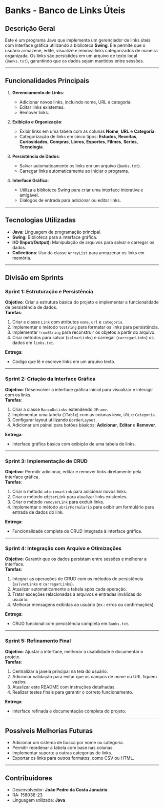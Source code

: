 # **Banks - Banco de Links Úteis**

## **Descrição Geral**
Este é um programa Java que implementa um gerenciador de links úteis com interface gráfica utilizando a biblioteca **Swing**. Ele permite que o usuário armazene, edite, visualize e remova links categorizados de maneira organizada. Os links são persistidos em um arquivo de texto local (`Banks.txt`), garantindo que os dados sejam mantidos entre sessões.

---

## **Funcionalidades Principais**
1. **Gerenciamento de Links**:
   - Adicionar novos links, incluindo nome, URL e categoria.
   - Editar links existentes.
   - Remover links.

2. **Exibição e Organização**:
   - Exibir links em uma tabela com as colunas **Nome**, **URL** e **Categoria**.
   - Categorização de links em cinco tipos: **Estudos**, **Receitas**, **Curiosidades**, **Compras**, **Livros**, **Esportes**, **Filmes**, **Series**, **Tecnologia**.

3. **Persistência de Dados**:
   - Salvar automaticamente os links em um arquivo (`Banks.txt`).
   - Carregar links automaticamente ao iniciar o programa.

4. **Interface Gráfica**:
   - Utiliza a biblioteca Swing para criar uma interface interativa e amigável.
   - Diálogos de entrada para adicionar ou editar links.

---

## **Tecnologias Utilizadas**
- **Java**: Linguagem de programação principal.
- **Swing**: Biblioteca para a interface gráfica.
- **I/O (Input/Output)**: Manipulação de arquivos para salvar e carregar os dados.
- **Collections**: Uso da classe `ArrayList` para armazenar os links em memória.

---

## **Divisão em Sprints**

### **Sprint 1: Estruturação e Persistência**
**Objetivo**: Criar a estrutura básica do projeto e implementar a funcionalidade de persistência de dados.  
**Tarefas**:
1. Criar a classe `Link` com atributos `nome`, `url` e `categoria`.
2. Implementar o método `toString` para formatar os links para persistência.
3. Implementar `fromString` para reconstruir os objetos a partir do arquivo.
4. Criar métodos para salvar (`salvarLinks`) e carregar (`carregarLinks`) os dados em `links.txt`.

**Entrega**: 
- Código que lê e escreve links em um arquivo texto.

---

### **Sprint 2: Criação da Interface Gráfica**
**Objetivo**: Desenvolver a interface gráfica inicial para visualizar e interagir com os links.  
**Tarefas**:
1. Criar a classe `BancoDeLinks` extendendo `JFrame`.
2. Implementar uma tabela (`JTable`) com as colunas `Nome`, `URL` e `Categoria`.
3. Configurar layout utilizando `BorderLayout`.
4. Adicionar um painel para botões básicos: **Adicionar**, **Editar** e **Remover**.

**Entrega**:
- Interface gráfica básica com exibição de uma tabela de links.

---

### **Sprint 3: Implementação de CRUD**
**Objetivo**: Permitir adicionar, editar e remover links diretamente pela interface gráfica.  
**Tarefas**:
1. Criar o método `adicionarLink` para adicionar novos links.
2. Criar o método `editarLink` para atualizar links existentes.
3. Criar o método `removerLink` para excluir links.
4. Implementar o método `abrirFormulario` para exibir um formulário para entrada de dados do link.

**Entrega**:
- Funcionalidade completa de CRUD integrada à interface gráfica.

---

### **Sprint 4: Integração com Arquivo e Otimizações**
**Objetivo**: Garantir que os dados persistam entre sessões e melhorar a interface.  
**Tarefas**:
1. Integrar as operações de CRUD com os métodos de persistência (`salvarLinks` e `carregarLinks`).
2. Atualizar automaticamente a tabela após cada operação.
3. Tratar exceções relacionadas a arquivos e entradas inválidas do usuário.
4. Melhorar mensagens exibidas ao usuário (ex.: erros ou confirmações).

**Entrega**:
- CRUD funcional com persistência completa em `Banks.txt`.

---

### **Sprint 5: Refinamento Final**
**Objetivo**: Ajustar a interface, melhorar a usabilidade e documentar o projeto.  
**Tarefas**:
1. Centralizar a janela principal na tela do usuário.
2. Adicionar validação para evitar que os campos de nome ou URL fiquem vazios.
3. Atualizar este README com instruções detalhadas.
4. Realizar testes finais para garantir o correto funcionamento.

**Entrega**:
- Interface refinada e documentação completa do projeto.

---

## **Possíveis Melhorias Futuras**
- Adicionar um sistema de busca por nome ou categoria.
- Permitir reordenar a tabela com base nas colunas.
- Implementar suporte a outras categorias de links.
- Exportar os links para outros formatos, como CSV ou HTML.

---

## **Contribuidores**
- Desenvolvedor: **João Pedro da Costa Januário**
- RA: 158038-23
- Linguagem utilizada: **Java**
